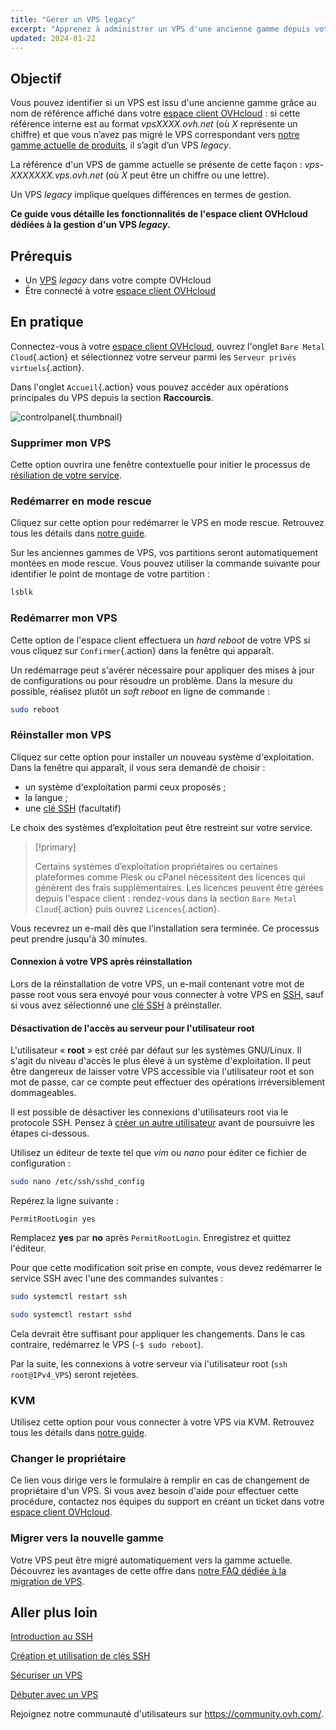 ```yaml
---
title: "Gérer un VPS legacy"
excerpt: "Apprenez à administrer un VPS d'une ancienne gamme depuis votre espace client OVHcloud"
updated: 2024-01-22
---
```


## Objectif

Vous pouvez identifier si un VPS est issu d'une ancienne gamme grâce au nom de référence affiché dans votre [espace client OVHcloud](https://ca.ovh.com/auth/?action=gotomanager&from=https://www.ovh.com/ca/fr/&ovhSubsidiary=qc) : si cette référence interne est au format *vpsXXXX.ovh.net* (où *X* représente un chiffre) et que vous n’avez pas migré le VPS correspondant vers [notre gamme actuelle de produits](https://www.ovhcloud.com/fr-ca/vps/), il s’agit d’un VPS *legacy*. 

La référence d'un VPS de gamme actuelle se présente de cette façon : *vps-XXXXXXX.vps.ovh.net* (où *X* peut être un chiffre ou une lettre).

Un VPS *legacy* implique quelques différences en termes de gestion.

**Ce guide vous détaille les fonctionnalités de l'espace client OVHcloud dédiées à la gestion d'un VPS *legacy*.**

## Prérequis

- Un [VPS](https://www.ovhcloud.com/fr-ca/vps/) *legacy* dans votre compte OVHcloud
- Être connecté à votre [espace client OVHcloud](https://ca.ovh.com/auth/?action=gotomanager&from=https://www.ovh.com/ca/fr/&ovhSubsidiary=qc)

## En pratique

Connectez-vous à votre [espace client OVHcloud](https://ca.ovh.com/auth/?action=gotomanager&from=https://www.ovh.com/ca/fr/&ovhSubsidiary=qc), ouvrez l'onglet `Bare Metal Cloud`{.action} et sélectionnez votre serveur parmi les `Serveur privés virtuels`{.action}.

Dans l'onglet `Accueil`{.action} vous pouvez accéder aux opérations principales du VPS depuis la section **Raccourcis**.

![controlpanel](images/legacy_vps_1.png){.thumbnail}

### Supprimer mon VPS

Cette option ouvrira une fenêtre contextuelle pour initier le processus de [résiliation de votre service](/pages/account_and_service_management/managing_billing_payments_and_services/how_to_cancel_services).

### Redémarrer en mode rescue

Cliquez sur cette option pour redémarrer le VPS en mode rescue. Retrouvez tous les détails dans [notre guide](/pages/bare_metal_cloud/virtual_private_servers/rescue).

Sur les anciennes gammes de VPS, vos partitions seront automatiquement montées en mode rescue. Vous pouvez utiliser la commande suivante pour identifier le point de montage de votre partition :

```bash
lsblk
```

### Redémarrer mon VPS

Cette option de l'espace client effectuera un *hard reboot* de votre VPS si vous cliquez sur `Confirmer`{.action} dans la fenêtre qui apparaît.

Un redémarrage peut s'avérer nécessaire pour appliquer des mises à jour de configurations ou pour résoudre un problème. Dans la mesure du possible, réalisez plutôt un *soft reboot* en ligne de commande :

```bash
sudo reboot
```

### Réinstaller mon VPS

Cliquez sur cette option pour installer un nouveau système d'exploitation. Dans la fenêtre qui apparaît, il vous sera demandé de choisir :

- un système d'exploitation parmi ceux proposés ;
- la langue ;
- une [clé SSH](/pages/bare_metal_cloud/dedicated_servers/creating-ssh-keys-dedicated) (facultatif)

Le choix des systèmes d’exploitation peut être restreint sur votre service.

> [!primary]
>
> Certains systèmes d’exploitation propriétaires ou certaines plateformes comme Plesk ou cPanel nécessitent des licences qui génèrent des frais supplémentaires. Les licences peuvent être gérées depuis l'espace client : rendez-vous dans la section `Bare Metal Cloud`{.action} puis ouvrez `Licences`{.action}.

Vous recevrez un e-mail dès que l'installation sera terminée. Ce processus peut prendre jusqu'à 30 minutes.

#### Connexion à votre VPS après réinstallation

Lors de la réinstallation de votre VPS, un e-mail contenant votre mot de passe root vous sera envoyé pour vous connecter à votre VPS en [SSH](/pages/bare_metal_cloud/dedicated_servers/ssh_introduction), sauf si vous avez sélectionné une [clé SSH](/pages/bare_metal_cloud/dedicated_servers/creating-ssh-keys-dedicated) à préinstaller.

#### Désactivation de l'accès au serveur pour l'utilisateur root

L'utilisateur « **root** » est créé par défaut sur les systèmes GNU/Linux. Il s'agit du niveau d'accès le plus élevé à un système d'exploitation. Il peut être dangereux de laisser votre VPS accessible via l'utilisateur root et son mot de passe, car ce compte peut effectuer des opérations irréversiblement dommageables.

Il est possible de désactiver les connexions d'utilisateurs root via le protocole SSH. Pensez à [créer un autre utilisateur](/pages/bare_metal_cloud/virtual_private_servers/secure_your_vps#createuser) avant de poursuivre les étapes ci-dessous.

Utilisez un éditeur de texte tel que *vim* ou *nano* pour éditer ce fichier de configuration :

```bash
sudo nano /etc/ssh/sshd_config
```

Repérez la ligne suivante :

```console
PermitRootLogin yes 
```

Remplacez **yes** par **no** après `PermitRootLogin`. Enregistrez et quittez l'éditeur.

Pour que cette modification soit prise en compte, vous devez redémarrer le service SSH avec l'une des commandes suivantes :

```bash
sudo systemctl restart ssh
```

```bash
sudo systemctl restart sshd
```

Cela devrait être suffisant pour appliquer les changements. Dans le cas contraire, redémarrez le VPS (`~$ sudo reboot`).

Par la suite, les connexions à votre serveur via l'utilisateur root (`ssh root@IPv4_VPS`) seront rejetées.

### KVM

Utilisez cette option pour vous connecter à votre VPS via KVM. Retrouvez tous les détails dans [notre guide](/pages/bare_metal_cloud/virtual_private_servers/using_kvm_for_vps).

### Changer le propriétaire

Ce lien vous dirige vers le formulaire à remplir en cas de changement de propriétaire d'un VPS. Si vous avez besoin d'aide pour effectuer cette procédure, contactez nos équipes du support en créant un ticket dans votre [espace client OVHcloud](https://ca.ovh.com/auth/?action=gotomanager&from=https://www.ovh.com/ca/fr/&ovhSubsidiary=qc).

### Migrer vers la nouvelle gamme

Votre VPS peut être migré automatiquement vers la gamme actuelle. Découvrez les avantages de cette offre dans [notre FAQ dédiée à la migration de VPS](https://www.ovhcloud.com/fr-ca/vps/vps-offer-migration/).

## Aller plus loin

[Introduction au SSH](/pages/bare_metal_cloud/dedicated_servers/ssh_introduction)

[Création et utilisation de clés SSH](/pages/bare_metal_cloud/dedicated_servers/creating-ssh-keys-dedicated)

[Sécuriser un VPS](/pages/bare_metal_cloud/virtual_private_servers/secure_your_vps)

[Débuter avec un VPS](/pages/bare_metal_cloud/virtual_private_servers/starting_with_a_vps)

Rejoignez notre communauté d'utilisateurs sur <https://community.ovh.com/>.
